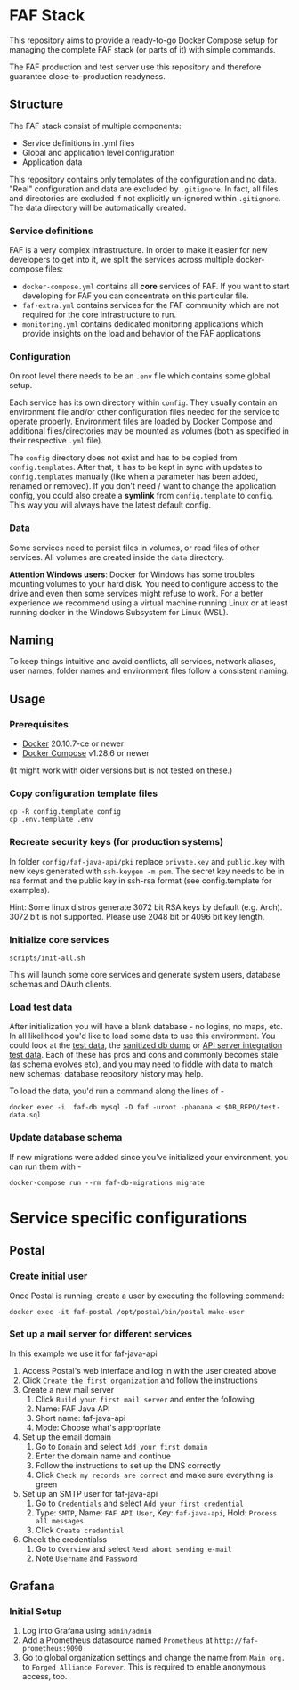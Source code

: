 # FAF Stack

This repository aims to provide a ready-to-go Docker Compose setup for managing the complete FAF stack (or parts of it) with simple commands.

The FAF production and test server use this repository and therefore guarantee close-to-production readyness.

## Structure

The FAF stack consist of multiple components:

* Service definitions in .yml files
* Global and application level configuration
* Application data

This repository contains only templates of the configuration and no data. "Real" configuration and data are excluded by `.gitignore`. In fact, all files and directories are excluded if not explicitly un-ignored within `.gitignore`. The data directory will be automatically created.

### Service definitions

FAF is a very complex infrastructure. In order to make it easier for new developers to get into it, we split the services across multiple docker-compose files:

* `docker-compose.yml` contains all **core** services of FAF. If you want to start developing for FAF you can concentrate on this particular file.
* `faf-extra.yml` contains services for the FAF community which are not required for the core infrastructure to run.
* `monitoring.yml` contains dedicated monitoring applications which provide insights on the load and behavior of the FAF applications

### Configuration

On root level there needs to be an `.env` file which contains some global setup.

Each service has its own directory within `config`. They usually contain an environment file and/or other configuration files needed for the service to operate properly. Environment files are loaded by Docker Compose and additional files/directories may be mounted as volumes (both as specified in their respective `.yml` file).

The `config` directory does not exist and has to be copied from `config.templates`. After that, it has to be kept in sync with updates to `config.templates` manually (like when a parameter has been added, renamed or removed).
If you don't need / want to change the application config, you could also create a **symlink** from `config.template` to `config`. This way you will always have the latest default config. 

### Data

Some services need to persist files in volumes, or read files of other services. All volumes are created inside 
the `data` directory.

**Attention Windows users**: Docker for Windows has some troubles mounting volumes to your hard disk. You need to configure access to the drive and even then some services might refuse to work. For a better experience we recommend using a virtual machine running Linux or at least running docker in the Windows Subsystem for Linux (WSL).

## Naming

To keep things intuitive and avoid conflicts, all services, network aliases, user names, folder names and environment files follow a
consistent naming.

## Usage

### Prerequisites

* [Docker](https://github.com/docker/docker/releases) 20.10.7-ce or newer
* [Docker Compose](https://github.com/docker/compose/releases) v1.28.6 or newer

(It might work with older versions but is not tested on these.)

### Copy configuration template files

    cp -R config.template config
    cp .env.template .env


### Recreate security keys (for production systems)

In folder `config/faf-java-api/pki` replace `private.key` and `public.key` with new keys generated with `ssh-keygen -m pem`. The secret key needs to be in rsa format and the public key in ssh-rsa format (see config.template for examples).

Hint: Some linux distros generate 3072 bit RSA keys by default (e.g. Arch). 3072 bit is not supported. Please use 2048 bit or 4096 bit key length.  


### Initialize core services

    scripts/init-all.sh

This will launch some core services and generate system users, database schemas and OAuth clients.

### Load test data

After initialization you will have a blank database - no logins, no maps, etc. In all likelihood you'd like to load some data to use this environment. You could look at the [test data](https://github.com/FAForever/db/blob/develop/test-data.sql), the [sanitized db dump](https://github.com/FAForever/faf-db-dump/tree/2294e41bae36acaed4a52c8a7d090ddd76001a25) or [API server integration test data](https://github.com/FAForever/faf-java-api/tree/develop/src/inttest/resources/sql). Each of these has pros and cons and commonly becomes stale (as schema evolves etc), and you may need to fiddle with data to match new schemas; database repository history may help.

To load the data, you'd run a command along the lines of -

    docker exec -i  faf-db mysql -D faf -uroot -pbanana < $DB_REPO/test-data.sql

### Update database schema

If new migrations were added since you've initialized your environment, you can run them with -

    docker-compose run --rm faf-db-migrations migrate

# Service specific configurations

## Postal

### Create initial user

Once Postal is running, create a user by executing the following command:
```
docker exec -it faf-postal /opt/postal/bin/postal make-user
```

### Set up a mail server for different services

In this example we use it for faf-java-api

1. Access Postal's web interface and log in with the user created above
1. Click `Create the first organization` and follow the instructions
1. Create a new mail server
    1. Click `Build your first mail server` and enter the following
    1. Name: FAF Java API
    1. Short name: faf-java-api
    1. Mode: Choose what's appropriate
1. Set up the email domain
    1. Go to `Domain` and select `Add your first domain`
    1. Enter the domain name and continue
    1. Follow the instructions to set up the DNS correctly
    1. Click `Check my records are correct` and make sure everything is green
1. Set up an SMTP user for faf-java-api
    1. Go to `Credentials` and select `Add your first credential`
    1. Type: `SMTP`, Name: `FAF API User`, Key: `faf-java-api`, Hold: `Process all messages`
    1. Click `Create credential`
1. Check the credentialss
    1. Go to `Overview` and select `Read about sending e-mail`
    1. Note `Username` and `Password`

## Grafana

### Initial Setup

1. Log into Grafana using `admin/admin`
1. Add a Prometheus datasource named `Prometheus` at `http://faf-prometheus:9090`
1. Go to global organization settings and change the name from `Main org.` to `Forged Alliance Forever`. This is 
required to enable anonymous access, too.
 
